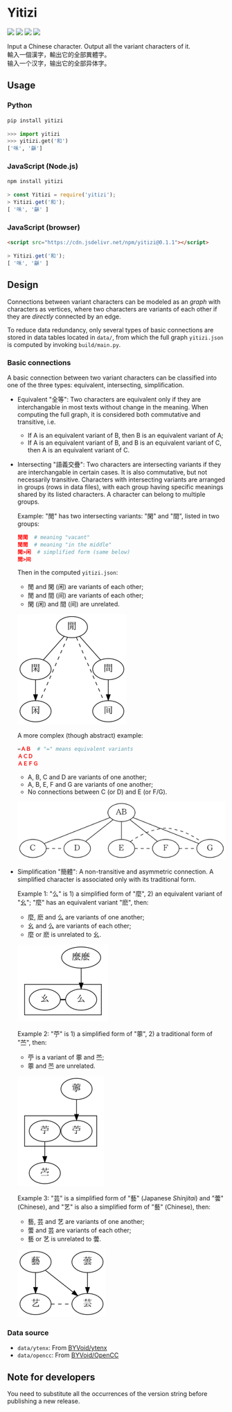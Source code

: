 # Yitizi

[![](https://badge.fury.io/py/yitizi.svg)](https://pypi.org/project/yitizi/) [![](https://badge.fury.io/js/yitizi.svg)](https://www.npmjs.com/package/yitizi) [![](https://data.jsdelivr.com/v1/package/npm/yitizi/badge)](https://www.jsdelivr.com/package/npm/yitizi) [![](https://github.com/nk2028/yitizi/workflows/Package/badge.svg)](https://github.com/nk2028/yitizi/actions?query=workflow%3APackage)

Input a Chinese character. Output all the variant characters of it.<br>
輸入一個漢字，輸出它的全部異體字。<br>
输入一个汉字，输出它的全部异体字。

## Usage

### Python

```sh
pip install yitizi
```

```python
>>> import yitizi
>>> yitizi.get('和')
['咊', '龢']
```

### JavaScript (Node.js)

```sh
npm install yitizi
```

```javascript
> const Yitizi = require('yitizi');
> Yitizi.get('和');
[ '咊', '龢' ]
```

### JavaScript (browser)

```html
<script src="https://cdn.jsdelivr.net/npm/yitizi@0.1.1"></script>
```

```javascript
> Yitizi.get('和');
[ '咊', '龢' ]
```

## Design

Connections between variant characters can be modeled as an _graph_ with characters as vertices, where two characters are variants of each other if they are _directly_ connected by an edge.

To reduce data redundancy, only several types of basic connections are stored in data tables located in `data/`, from which the full graph `yitizi.json` is computed by invoking `build/main.py`.

### Basic connections

A basic connection between two variant characters can be classified into one of the three types: equivalent, intersecting, simplification.

- Equivalent "全等": Two characters are equivalent only if they are interchangable in most texts without change in the meaning. When computing the full graph, it is considered both commutative and transitive, i.e.

  - If A is an equivalent variant of B, then B is an equivalent variant of A;
  - If A is an equivalent variant of B, and B is an equivalent variant of C, then A is an equivalent variant of C.

- Intersecting "語義交疊": Two characters are intersecting variants if they are interchangable in certain cases. It is also commutative, but not necessarily transitive. Characters with intersecting variants are arranged in groups (rows in data files), with each group having specific meanings shared by its listed characters. A character can belong to multiple groups.

  Example: "閒" has two intersecting variants: "閑" and "間", listed in two groups:

  ```conf
  閒閑  # meaning "vacant"
  閒間  # meaning "in the middle"
  閑>闲  # simplified form (same below)
  間>间
  ```

  Then in the computed `yitizi.json`:

  - 閒 and 閑 (闲) are variants of each other;
  - 閒 and 間 (间) are variants of each other;
  - 閑 (闲) and 間 (间) are unrelated.

  ![Example I-1](demo/example-i-1.png)

  A more complex (though abstract) example:

  ```conf
  =ＡＢ  # "=" means equivalent variants
  ＡＣＤ
  ＡＥＦＧ
  ```

  - A, B, C and D are variants of one another;
  - A, B, E, F and G are variants of one another;
  - No connections between C (or D) and E (or F/G).

  ![Example I-2](demo/example-i-2.png)

- Simplification "簡體": A non-transitive and asymmetric connection. A simplified character is associated only with its traditional form.

  Example 1: "么" is 1) a simplified form of "麼", 2) an equivalent variant of "幺"; "麼" has an equivalent variant "麽", then:

  - 麼, 麽 and 么 are variants of one another;
  - 幺 and 么 are variants of each other;
  - 麼 or 麽 is unrelated to 幺.

  ![Example S-1](demo/example-s-1.png)

  Example 2: "苧" is 1) a simplified form of "薴", 2) a traditional form of "苎", then:

  - 苧 is a variant of 薴 and 苎;
  - 薴 and 苎 are unrelated.

  ![Example S-2](demo/example-s-2.png)

  Example 3: "芸" is a simplified form of "藝" (Japanese _Shinjitai_) and "蕓" (Chinese), and "艺" is also a simplified form of "藝" (Chinese), then:

  - 藝, 芸 and 艺 are variants of one another;
  - 蕓 and 芸 are variants of each other;
  - 藝 or 艺 is unrelated to 蕓.

  ![Example S-3](demo/example-s-3.png)

### Data source

- `data/ytenx`: From [BYVoid/ytenx](https://github.com/BYVoid/ytenx/tree/d95d2477f031377e9a1ef022fa574287184bcce8/ytenx/sync/jihthex)
- `data/opencc`: From [BYVoid/OpenCC](https://github.com/BYVoid/OpenCC/tree/556ed22496d650bd0b13b6c163be9814637970ae/data/dictionary)

## Note for developers

You need to substitute all the occurrences of the version string before publishing a new release.
